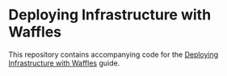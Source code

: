 # Deploying Infrastructure with Waffles

This repository contains accompanying code for the [Deploying Infrastructure with Waffles](http://waffles.terrarum.net/guides/infra/intro/) guide.
